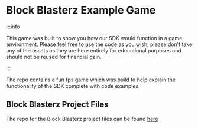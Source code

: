 ﻿---
slug: /current/block-blasterz-game
sidebar_position: 17
sidebar_label: Block Blasterz Game
---


# Block Blasterz Example Game

:::info

This game was built to show you how our SDK would function in a game environment. Please feel free to use the code as you wish, please don't take any of the assets as they are here entirely for educational purposes and should not be reused for financial gain.

:::

The repo contains a fun fps game which was build to help explain the functionality of the SDK complete with code examples.

## Block Blasterz Project Files
The repo for the Block Blasterz project files can be found [here](https://github.com/ChainSafe/BlockBlasterz/)